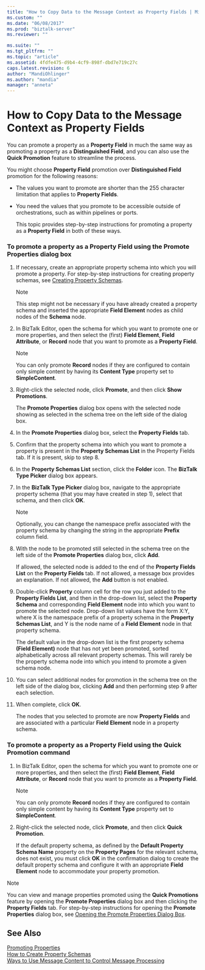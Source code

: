 ```yaml
---
title: "How to Copy Data to the Message Context as Property Fields | Microsoft Docs"
ms.custom: ""
ms.date: "06/08/2017"
ms.prod: "biztalk-server"
ms.reviewer: ""

ms.suite: ""
ms.tgt_pltfrm: ""
ms.topic: "article"
ms.assetid: 4fdfe475-d9b4-4cf9-898f-dbd7e719c27c
caps.latest.revision: 6
author: "MandiOhlinger"
ms.author: "mandia"
manager: "anneta"
---
```

# How to Copy Data to the Message Context as Property Fields
You can promote a property as a **Property Field** in much the same way as promoting a property as a **Distinguished Field**, and you can also use the **Quick Promotion** feature to streamline the process.  
  
 You might choose **Property Field** promotion over **Distinguished Field** promotion for the following reasons:  
  
- The values you want to promote are shorter than the 255 character limitation that applies to **Property Fields**.  
  
- You need the values that you promote to be accessible outside of orchestrations, such as within pipelines or ports.  
  
  This topic provides step-by-step instructions for promoting a property as a **Property Field** in both of these ways.  
  
### To promote a property as a Property Field using the Promote Properties dialog box  
  
1.  If necessary, create an appropriate property schema into which you will promote a property. For step-by-step instructions for creating property schemas, see [Creating Property Schemas](../core/how-to-create-property-schemas.md).  
  
    > [!NOTE]
    >  This step might not be necessary if you have already created a property schema and inserted the appropriate **Field Element** nodes as child nodes of the **Schema** node.  
  
2.  In BizTalk Editor, open the schema for which you want to promote one or more properties, and then select the (first) **Field Element**, **Field Attribute**, or **Record** node that you want to promote as a **Property Field**.  
  
    > [!NOTE]
    >  You can only promote **Record** nodes if they are configured to contain only simple content by having its **Content Type** property set to **SimpleContent**.  
  
3.  Right-click the selected node, click **Promote**, and then click **Show Promotions**.  
  
     The **Promote Properties** dialog box opens with the selected node showing as selected in the schema tree on the left side of the dialog box.  
  
4.  In the **Promote Properties** dialog box, select the **Property Fields** tab.  
  
5.  Confirm that the property schema into which you want to promote a property is present in the **Property Schemas List** in the Property Fields tab. If it is present, skip to step 8.  
  
6.  In the **Property Schemas List** section, click the **Folder** icon. The **BizTalk Type Picker** dialog box appears.  
  
7.  In the **BizTalk Type Picker** dialog box, navigate to the appropriate property schema (that you may have created in step 1), select that schema, and then click **OK**.  
  
    > [!NOTE]
    >  Optionally, you can change the namespace prefix associated with the property schema by changing the string in the appropriate **Prefix** column field.  
  
8.  With the node to be promoted still selected in the schema tree on the left side of the **Promote Properties** dialog box, click **Add**.  
  
     If allowed, the selected node is added to the end of the **Property Fields List** on the **Property Fields** tab. If not allowed, a message box provides an explanation. If not allowed, the **Add** button is not enabled.  
  
9. Double-click **Property** column cell for the row you just added to the **Property Fields List**, and then in the drop-down list, select the **Property Schema** and corresponding **Field Element** node into which you want to promote the selected node. Drop-down list values have the form X:Y, where X is the namespace prefix of a property schema in the **Property Schemas List**, and Y is the node name of a **Field Element** node in that property schema.  
  
     The default value in the drop-down list is the first property schema **(Field Element)** node that has not yet been promoted, sorted alphabetically across all relevant property schemas. This will rarely be the property schema node into which you intend to promote a given schema node.  
  
10. You can select additional nodes for promotion in the schema tree on the left side of the dialog box, clicking **Add** and then performing step 9 after each selection.  
  
11. When complete, click **OK**.  
  
     The nodes that you selected to promote are now **Property Fields** and are associated with a particular **Field Element** node in a property schema.  
  
### To promote a property as a Property Field using the Quick Promotion command  
  
1.  In BizTalk Editor, open the schema for which you want to promote one or more properties, and then select the (first) **Field Element**, **Field Attribute**, or **Record** node that you want to promote as a **Property Field**.  
  
    > [!NOTE]
    >  You can only promote **Record** nodes if they are configured to contain only simple content by having its **Content Type** property set to **SimpleContent**.  
  
2.  Right-click the selected node, click **Promote**, and then click **Quick Promotion**.  
  
     If the default property schema, as defined by the **Default Property Schema Name** property on the **Property Pages** for the relevant schema, does not exist, you must click **OK** in the confirmation dialog to create the default property schema and configure it with an appropriate **Field Element** node to accommodate your property promotion.  
  
> [!NOTE]
>  You can view and manage properties promoted using the **Quick Promotions** feature by opening the **Promote Properties** dialog box and then clicking the **Property Fields** tab. For step-by-step instructions for opening the **Promote Properties** dialog box, see [Opening the Promote Properties Dialog Box](../core/how-to-open-the-promote-properties-dialog-box.md).  
  
## See Also  
 [Promoting Properties](../core/promoting-properties.md)   
 [How to Create Property Schemas](../core/how-to-create-property-schemas.md)   
 [Ways to Use Message Content to Control Message Processing](../core/ways-to-use-message-content-to-control-message-processing.md)